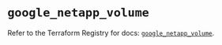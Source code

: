 # `google_netapp_volume`

Refer to the Terraform Registry for docs: [`google_netapp_volume`](https://registry.terraform.io/providers/hashicorp/google-beta/6.40.0/docs/resources/google_netapp_volume).
